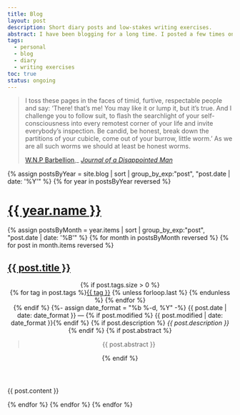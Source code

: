 ```yaml
---
title: Blog
layout: post
description: Short diary posts and low-stakes writing exercises.
abstract: I have been blogging for a long time. I posted a few times on MySpace, which was the first social network I used to communicate with friends circa 2004--2005. I started a blogspot soon thereafter, where I was active for several years. I made a few posts on LiveJournal, Xanga, and elsewhere. I kept a film review blog for several months around 2009--2010. Someday I will get around to making all these archives public.
tags:
  - personal
  - blog
  - diary
  - writing exercises
toc: true
status: ongoing
---
```


> I toss these pages in the faces of timid, furtive, respectable people and say: ‘There! that’s me! You may like it or lump it, but it’s true. And I challenge you to follow suit, to flash the searchlight of your self-consciousness into every remotest corner of your life and invite everybody’s inspection. Be candid, be honest, break down the partitions of your cubicle, come out of your burrow, little worm.’ As we are all such worms we should at least be honest worms.
> 
> [W.N.P Barbellion](https://en.wikipedia.org/wiki/W._N._P._Barbellion),_ [*Journal of a Disappointed Man*](https://www.pseudopodium.org/barbellionblog/books.html)

{% assign postsByYear = site.blog | sort | group_by_exp:"post", "post.date | date: '%Y'" %}
{% for year in postsByYear reversed %}
<h1 id="{{ year.name }}"><a href="/blog#{{ year.name }}">{{ year.name }}</a></h1>
{% assign postsByMonth = year.items | sort | group_by_exp:"post", "post.date | date: '%B'" %}
{% for month in postsByMonth reversed %}
{% for post in month.items reversed %}
<h2 id="{{ year.name }}-{{ post.title | slugify }}"><a href="/blog#{{ year.name }}-{{ post.title | slugify }}" title="{{ post.title }}, posted on {{ post.date | date: "%b %-d, %Y" }}">{{ post.title }}</a></h2>
<header class="post-header">
{% if post.tags.size > 0 %}
<div class="link-tags">{% for tag in post.tags %}<a href="/tags#{{ tag | slugify }}">{{ tag }}</a>
{% unless forloop.last %}&nbsp;{% endunless %}
{% endfor %}
</div>
{% endif %}
<time itemprop="datePublished">
{%- assign date_format =  "%b %-d, %Y" -%}
{{ post.date | date: date_format }} &mdash; {% if post.modified %}  {{ post.modified | date: date_format }}{% endif %} 
</time>
{% if post.description %}
<em>{{ post.description }}</em>
{% endif %}
{% if post.abstract %}
<aside class="abstract"><blockquote>{{ post.abstract }}</blockquote></aside>
{% endif %}
</header>

{{ post.content }}

{% endfor %}
{% endfor %}
{% endfor %}

